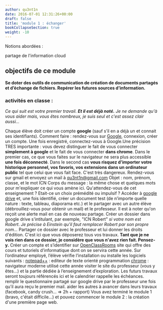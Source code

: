 ```yaml
---
author: qu3nt1n
date: 2016-07-01 12:31:26+00:00
draft: false
title: 'module 1 : échanger'
bookCollapseSection: true
weight: -10
---
```




Notions abordées :



 partage de l'information
 cloud







## objectifs de ce module


**Se doter des outils de communication de création de documents partagés et d’échange de fichiers.
Repérer les futures sources d’information.**


### activités en classe :


_Ce qui suit est votre premier travail. **Et il est déjà noté.** Je ne demande qu'à vous aider mais, vous êtes nombreux, je suis seul et c'est assez clair aussi..._



 Chaque élève doit créer un compte **google** (sauf s’il en a déjà un et connait ses identifiants).
Comment faire : rendez-vous sur [Google](http://www.google.fr), connexion, créer un compte.
 Une fois enregistré, connectez-vous à Google.Une précision TRES importante : vous devez distinguer le fait de vous connecter **simplement à google** et le fait de vous connecter **dans chrome**.
Dans le premier cas, ce que vous faites sur le navigateur ne sera plus accessible **une fois déconnecté**. Dans le second cas **vous risquez d'importer votre historique personnel, vos favoris, vos extensions dans un ordinateur public** tel que celui que vous fait face. C'est très dangereux.
 Rendez-vous sur gmail et envoyez un mail à qu3nt1n@gmail.com
 Objet : nom, prénom, classe, et le mot ICN
Corps du message : la même chose et quelques mots pour m'expliquer ce qui vous amène ici. Qu'attendez-vous de cet enseignement ? Etait-ce un choix prémédité ou impulsif ?
 Accéder à [google drive](http://drive.google.com/) et, une fois identifié,
créer un document test (de n’importe quelle nature : texte, tableau, diaporama etc.)
et le partager avec un autre élève (débrouillez-vous pour obtenir un mail) et le professeur. Il est à noter qu'on reçoit une alerte mail en cas de nouveau partage.
 Créer un dossier dans google drive s'intitulant, par exemple, "ICN Robert" _si votre nom est Robert_. _Je précise à Einstein qu'il faut remplacer Robert par son propre nom..._
Partager ce dossier avec le professeur et lui donner les droits d'édition. C'est ici que vous déposerez tous vos travaux.
**Tant que je ne vois rien dans ce dossier, je considère que vous n'avez rien fait. Pensez-y.**
 Créer un compte et s’identifier sur [OpenClassRooms](http://www.openclassrooms.com) site qui offre des cours et tutoriels d’informatique dont on se servira cette année.
 Sur l’ordinateur employé, l’élève vérifie l’installation ou installe les logiciels suivants :
[notepad++](http://notepad-plus-plus.org) : editeur de texte orienté programmation
[chrome](http://www.google.com/chrome) : navigateur moderne utilisé cette année
 visiter le site du professeur (vous y êtes...) et la partie dédiée à l’enseignement d’exploration. Les futurs travaux seront toujours référencés ici et le calendrier rappelle les échéances.
 remplir le questionnaire partagé sur google drive par le professeur une fois qu’il aura reçu le premier mail.
 aider les autres à avancer dans leurs travaux (facebook, candy crush... => 2h + rapport)
 Vous avez terminé le module 1 (bravo, c'était difficile...) et pouvez commencer le module 2 : la création d'une première page web.
